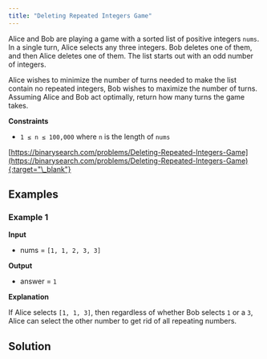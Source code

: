```yaml
---
title: "Deleting Repeated Integers Game"
---
```


Alice and Bob are playing a game with a sorted list of positive integers `nums`. In a single turn, Alice selects any three integers. Bob deletes one of them, and then Alice deletes one of them. The list starts out with an odd number of integers.

Alice wishes to minimize the number of turns needed to make the list contain no repeated integers, Bob wishes to maximize the number of turns. Assuming Alice and Bob act optimally, return how many turns the game takes.

**Constraints**

- `1 ≤ n ≤ 100,000` where `n` is the length of `nums`

[https://binarysearch.com/problems/Deleting-Repeated-Integers-Game](https://binarysearch.com/problems/Deleting-Repeated-Integers-Game){:target="\_blank"}

## Examples

### Example 1

**Input**

- nums = `[1, 1, 2, 3, 3]`

**Output**

- answer = `1`

**Explanation**

If Alice selects `[1, 1, 3]`, then regardless of whether Bob selects `1` or a `3`, Alice can select the other number to get rid of all repeating numbers.

## Solution

<script src="https://gist.github.com/yaeba/16da7be5123724fcf6eccc25581cef5a.js?file=Deleting-Repeated-Integers-Game.py"></script>
